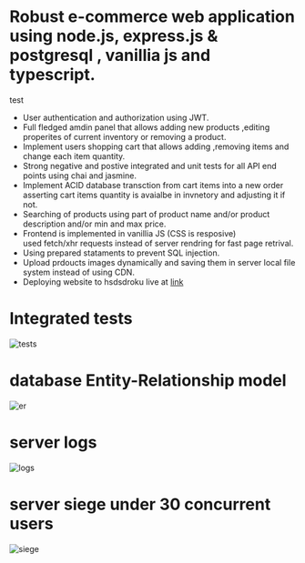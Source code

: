 # Robust e-commerce web application using node.js, express.js & postgresql , vanillia js and typescript.
test
* User authentication and authorization using JWT.
* Full fledged amdin panel that allows adding new products ,editing
properites of current inventory or removing a product.
* Implement users shopping cart that allows adding ,removing  items and change each item quantity.
* Strong negative and postive integrated and unit tests for all API end points using chai and jasmine.
* Implement ACID database transction from cart items into a new order asserting cart items quantity is avaialbe in invnetory and adjusting it if not. 
* Searching of products using part of product name and/or product description and/or min and max price.
* Frontend is implemented in vanillia JS (CSS is resposive)    
used fetch/xhr requests instead of server rendring for fast page retrival.
* Using prepared stataments to prevent SQL injection.
* Upload prdoucts images dynamically and saving them in server local file system instead of using CDN.
* Deploying website to hsdsdroku live at [link](https://morning-wildwood-44476.herokuapp.com/)

# Integrated tests
![tests](https://github.com/mohamedelkony/convFourier/blob/master/readme_photos/tests.png?raw=true)

# database Entity-Relationship model
![er](https://github.com/mohamedelkony/convFourier/blob/master/readme_photos/er.png?raw=true)

# server logs
![logs](https://github.com/mohamedelkony/convFourier/blob/master/readme_photos/server_logs.png?raw=true)
# server siege under 30 concurrent users
![siege](https://github.com/mohamedelkony/convFourier/blob/master/readme_photos/siege.png?raw=true)
